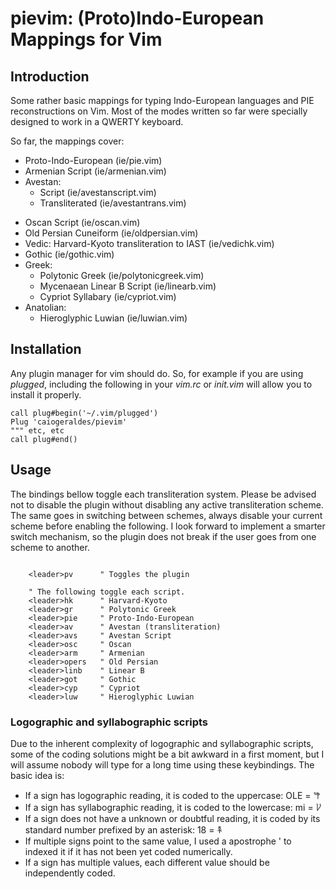# pievim: (Proto)Indo-European Mappings for Vim

## Introduction

Some rather basic mappings for typing Indo-European languages and PIE reconstructions on Vim.
Most of the modes written so far were specially designed to work in a QWERTY keyboard.

So far, the mappings cover:
 - Proto-Indo-European (ie/pie.vim)
 - Armenian Script (ie/armenian.vim)
 - Avestan: 
     - Script (ie/avestanscript.vim) 
     - Transliterated (ie/avestantrans.vim)
 <!-- - Old Church Slavonic Glagolitic (glagolitic) -->
 - Oscan Script (ie/oscan.vim)
 - Old Persian Cuneiform (ie/oldpersian.vim)
 - Vedic: Harvard-Kyoto transliteration to IAST (ie/vedichk.vim)
 - Gothic (ie/gothic.vim)
 - Greek:
    - Polytonic Greek (ie/polytonicgreek.vim)
    - Mycenaean Linear B Script (ie/linearb.vim)
    - Cypriot Syllabary (ie/cypriot.vim)
 - Anatolian:
    - Hieroglyphic Luwian (ie/luwian.vim)


## Installation

Any plugin manager for vim should do. So, for example if you are using *plugged*, including the following in your *vim.rc* or *init.vim* will allow you to install it properly.

```{vim}
call plug#begin('~/.vim/plugged')
Plug 'caiogeraldes/pievim'
""" etc, etc
call plug#end()
```

## Usage

The bindings bellow toggle each transliteration system. Please be advised not
to disable the plugin without disabling any active transliteration scheme.
The same goes in switching between schemes, always disable your current scheme
before enabling the following.
I look forward to implement a smarter switch mechanism, so the plugin does not
break if the user goes from one scheme to another.

```{vim}

    <leader>pv      " Toggles the plugin

    " The following toggle each script.
    <leader>hk      " Harvard-Kyoto
    <leader>gr      " Polytonic Greek
    <leader>pie     " Proto-Indo-European
    <leader>av      " Avestan (transliteration)
    <leader>avs     " Avestan Script
    <leader>osc     " Oscan
    <leader>arm     " Armenian
    <leader>opers   " Old Persian
    <leader>linb    " Linear B
    <leader>got     " Gothic
    <leader>cyp     " Cypriot
    <leader>luw     " Hieroglyphic Luwian
```

### Logographic and syllabographic scripts

Due to the inherent complexity of logographic and syllabographic scripts, some of the coding solutions might be a bit awkward in a first moment, but I will assume nobody will type for a long time using these keybindings.
The basic idea is:
 - If a sign has logographic reading, it is coded to the uppercase: OLE = 𐂕
 - If a sign has syllabographic reading, it is coded to the lowercase: mi = 𐀖
 - If a sign does not have a unknown or doubtful reading, it is coded by its standard number prefixed by an asterisk: 18 = 𐁐
 - If multiple signs point to the same value, I used a apostrophe ' to indexed it if it has not been yet coded numerically.
 - If a sign has multiple values, each different value should be independently coded.


